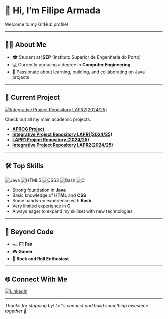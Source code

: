 # 👋 Hi, I’m Filipe Armada

Welcome to my GitHub profile!

---

## 👨‍🎓 About Me

- 🎓 Student at **ISEP** (Instituto Superior de Engenharia do Porto)
- 💻 Currently pursuing a degree in **Computer Engineering**
- 🌱 Passionate about learning, building, and collaborating on Java projects

---

## 🚀 Current Project

[![Integrative Project Repository LAPR2(2024/25)](https://img.shields.io/badge/Featured%20Project-PI%20Integrative%20Project-blueviolet?style=for-the-badge&logo=github)](https://github.com/Departamento-de-Engenharia-Informatica/sem2-pi-24.25-g071-repo)

Check out all my main academic projects: 

- **[APROG Project](https://github.com/1241093-FilipeArmada/TrabalhoPraticoAPROG_FilipeArmada_DarioPonte)**
- **[Integrative Project Repository LAPR1(2024/25)](https://github.com/Departamento-de-Engenharia-Informatica/lapr1-24-25_DGH_04)**
- **[LAPR1 Project Repository (2024/25)](https://github.com/Departamento-de-Engenharia-Informatica/LAPR1-Repositorio-Ignition-Squad)**
- **[Integrative Project Repository LAPR2(2024/25)](https://github.com/Departamento-de-Engenharia-Informatica/sem2-pi-24.25-g071-repo)**

---

## 🛠️ Top Skills

![Java](https://img.shields.io/badge/Java-ED8B00?style=flat-square&logo=java&logoColor=white)
![HTML5](https://img.shields.io/badge/HTML5-E34F26?style=flat-square&logo=html5&logoColor=white)
![CSS3](https://img.shields.io/badge/CSS3-1572B6?style=flat-square&logo=css3&logoColor=white)
![Bash](https://img.shields.io/badge/Bash-4EAA25?style=flat-square&logo=gnubash&logoColor=white)
![C](https://img.shields.io/badge/C-00599C?style=flat-square&logo=c&logoColor=white)

- Strong foundation in **Java**
- Basic knowledge of **HTML** and **CSS**
- Some hands-on experience with **Bash**
- Very limited experience in **C**
- Always eager to expand my skillset with new technologies

---

## 🤘 Beyond Code

- 🏎️ **F1 Fan**  
- 🎮 **Gamer**
- 🎸 **Rock and Roll Enthusiast**

---

## 🌐 Connect With Me

[![LinkedIn](https://img.shields.io/badge/LinkedIn-tomás%20armada-blue?style=flat-square&logo=linkedin)](https://www.linkedin.com/in/tomás-armada-22150a300)

---

*Thanks for stopping by! Let's connect and build something awesome together 🚀*
